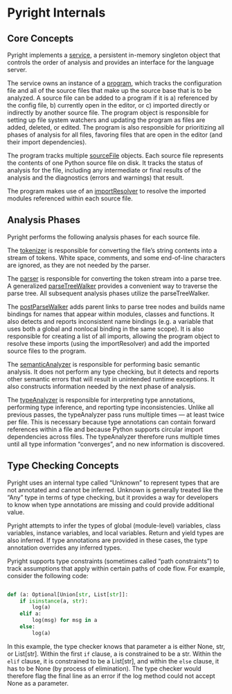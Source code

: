# Pyright Internals

## Core Concepts

Pyright implements a [service](https://github.com/Microsoft/pyright/blob/master/server/src/analyzer/service.ts), a persistent in-memory singleton object that controls the order of analysis and provides an interface for the language server.

The service owns an instance of a [program](https://github.com/Microsoft/pyright/blob/master/server/src/analyzer/program.ts), which tracks the configuration file and all of the source files that make up the source base that is to be analyzed. A source file can be added to a program if it is a) referenced by the config file, b) currently open in the editor, or c) imported directly or indirectly by another source file. The program object is responsible for setting up file system watchers and updating the program as files are added, deleted, or edited. The program is also responsible for prioritizing all phases of analysis for all files, favoring files that are open in the editor (and their import dependencies).

The program tracks multiple [sourceFile](https://github.com/Microsoft/pyright/blob/master/server/src/analyzer/sourceFile.ts) objects. Each source file represents the contents of one Python source file on disk. It tracks the status of analysis for the file, including any intermediate or final results of the analysis and the diagnostics (errors and warnings) that result.

The program makes use of an [importResolver](https://github.com/Microsoft/pyright/blob/master/server/src/analyzer/importResolver.ts) to resolve the imported modules referenced within each source file.


## Analysis Phases

Pyright performs the following analysis phases for each source file.

The [tokenizer](https://github.com/Microsoft/pyright/blob/master/server/src/parser/tokenizer.ts) is responsible for converting the file’s string contents into a stream of tokens. White space, comments, and some end-of-line characters are ignored, as they are not needed by the parser.

The [parser](https://github.com/Microsoft/pyright/blob/master/server/src/parser/parser.ts) is responsible for converting the token stream into a parse tree. A generalized [parseTreeWalker](https://github.com/Microsoft/pyright/blob/master/server/src/analyzer/parseTreeWalker.ts) provides a convenient way to traverse the parse tree. All subsequent analysis phases utilize the parseTreeWalker.

The [postParseWalker](https://github.com/Microsoft/pyright/blob/master/server/src/analyzer/postParseWalker.ts) adds parent links to parse tree nodes and builds name bindings for names that appear within modules, classes and functions. It also detects and reports inconsistent name bindings (e.g. a variable that uses both a global and nonlocal binding in the same scope). It is also responsible for creating a list of all imports, allowing the program object to resolve these imports (using the importResolver) and add the imported source files to the program.

The [semanticAnalyzer](https://github.com/Microsoft/pyright/blob/master/server/src/analyzer/semanticAnalyzer.ts) is responsible for performing basic semantic analysis. It does not perform any type checking, but it detects and reports other semantic errors that will result in unintended runtime exceptions. It also constructs information needed by the next phase of analysis.

The [typeAnalyzer](https://github.com/Microsoft/pyright/blob/master/server/src/analyzer/typeAnalyzer.ts) is responsible for interpreting type annotations, performing type inference, and reporting type inconsistencies. Unlike all previous passes, the typeAnalyzer pass runs multiple times — at least twice per file. This is necessary because type annotations can contain forward references within a file and because Python supports circular import dependencies across files. The typeAnalyzer therefore runs multiple times until all type information “converges”, and no new information is discovered.

## Type Checking Concepts

Pyright uses an internal type called “Unknown” to represent types that are not annotated and cannot be inferred. Unknown is generally treated like the “Any” type in terms of type checking, but it provides a way for developers to know when type annotations are missing and could provide additional value.

Pyright attempts to infer the types of global (module-level) variables, class variables, instance variables, and local variables. Return and yield types are also inferred. If type annotations are provided in these cases, the type annotation overrides any inferred types.

Pyright supports type constraints (sometimes called “path constraints”) to track assumptions that apply within certain paths of code flow. For example, consider the following code:
```python

def (a: Optional[Union[str, List[str]]:
    if isinstance(a, str):
        log(a)
    elif a:
        log(msg) for msg in a
    else:
        log(a)
```

In this example, the type checker knows that parameter a is either None, str, or List[str]. Within the first `if` clause, a is constrained to be a str. Within the `elif` clause, it is constrained to be a List[str], and within the `else` clause, it has to be None (by process of elimination). The type checker would therefore flag the final line as an error if the log method could not accept None as a parameter.


